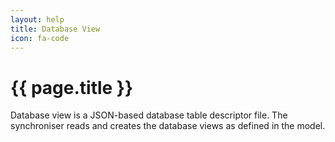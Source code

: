 ```yaml
---
layout: help
title: Database View
icon: fa-code
---
```


{{ page.title }}
===
Database view is a JSON-based database table descriptor file. The synchroniser reads and creates the database views as defined in the model.
